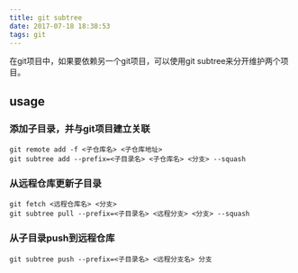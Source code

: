 ```yaml
---
title: git subtree
date: 2017-07-18 18:38:53
tags: git
---
```

在git项目中，如果要依赖另一个git项目，可以使用git subtree来分开维护两个项目。

## usage

### 添加子目录，并与git项目建立关联

```
git remote add -f <子仓库名> <子仓库地址>
git subtree add --prefix=<子目录名> <子仓库名> <分支> --squash
```

### 从远程仓库更新子目录

```
git fetch <远程仓库名> <分支>
git subtree pull --prefix=<子目录名> <远程分支> <分支> --squash
```

### 从子目录push到远程仓库

```
git subtree push --prefix=<子目录名> <远程分支名> 分支
```